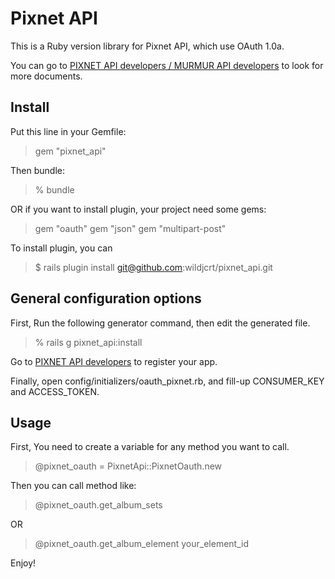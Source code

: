Pixnet API
==

This is a Ruby version library for Pixnet API, which use OAuth 1.0a.

You can go to [PIXNET API developers / MURMUR API developers][1] to look for more documents.

Install
--
Put this line in your Gemfile:

> gem "pixnet_api"

Then bundle:

> % bundle

OR if you want to install plugin, your project need some gems:

> gem "oauth"
> gem "json"
> gem "multipart-post"

To install plugin, you can

> $ rails plugin install git@github.com:wildjcrt/pixnet_api.git

General configuration options
--

 First, Run the following generator command, then edit the generated file.

> % rails g pixnet_api:install

 Go to [PIXNET API developers][1] to register your app.

 Finally, open config/initializers/oauth_pixnet.rb, and fill-up CONSUMER_KEY and ACCESS_TOKEN.

Usage
--
First, You need to create a variable for any method you want to call.

> @pixnet_oauth = PixnetApi::PixnetOauth.new

Then you can call method like:

> @pixnet_oauth.get_album_sets

OR

> @pixnet_oauth.get_album_element your_element_id

Enjoy!

  [1]: http://apps.pixnet.tw/
